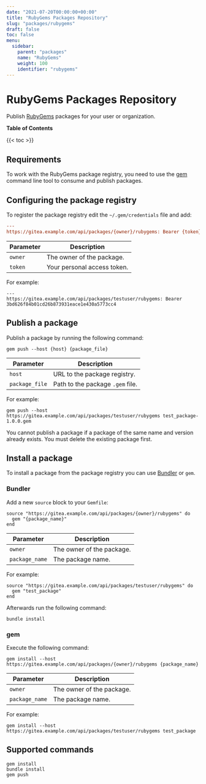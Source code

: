 ```yaml
---
date: "2021-07-20T00:00:00+00:00"
title: "RubyGems Packages Repository"
slug: "packages/rubygems"
draft: false
toc: false
menu:
  sidebar:
    parent: "packages"
    name: "RubyGems"
    weight: 100
    identifier: "rubygems"
---
```


# RubyGems Packages Repository

Publish [RubyGems](https://guides.rubygems.org/) packages for your user or organization.

**Table of Contents**

{{< toc >}}

## Requirements

To work with the RubyGems package registry, you need to use the [gem](https://guides.rubygems.org/command-reference/) command line tool to consume and publish packages.

## Configuring the package registry

To register the package registry edit the `~/.gem/credentials` file and add:

```ini
---
https://gitea.example.com/api/packages/{owner}/rubygems: Bearer {token}
```

| Parameter     | Description |
| ------------- | ----------- |
| `owner`       | The owner of the package. |
| `token`       | Your personal access token. |

For example:

```
---
https://gitea.example.com/api/packages/testuser/rubygems: Bearer 3bd626f84b01cd26b873931eace1e430a5773cc4
```

## Publish a package

Publish a package by running the following command:

```shell
gem push --host {host} {package_file}
```

| Parameter      | Description |
| -------------- | ----------- |
| `host`         | URL to the package registry. |
| `package_file` | Path to the package `.gem` file. |

For example:

```shell
gem push --host https://gitea.example.com/api/packages/testuser/rubygems test_package-1.0.0.gem
```

You cannot publish a package if a package of the same name and version already exists. You must delete the existing package first.

## Install a package

To install a package from the package registry you can use [Bundler](https://bundler.io) or `gem`.

### Bundler

Add a new `source` block to your `Gemfile`:

```
source "https://gitea.example.com/api/packages/{owner}/rubygems" do
  gem "{package_name}"
end
```

| Parameter         | Description |
| ----------------- | ----------- |
| `owner`           | The owner of the package. |
| `package_name`    | The package name. |

For example:

```
source "https://gitea.example.com/api/packages/testuser/rubygems" do
  gem "test_package"
end
```

Afterwards run the following command:

```shell
bundle install
```

### gem

Execute the following command:

```shell
gem install --host https://gitea.example.com/api/packages/{owner}/rubygems {package_name}
```

| Parameter         | Description |
| ----------------- | ----------- |
| `owner`           | The owner of the package. |
| `package_name`    | The package name. |

For example:

```shell
gem install --host https://gitea.example.com/api/packages/testuser/rubygems test_package
```

## Supported commands

```
gem install
bundle install
gem push
```
